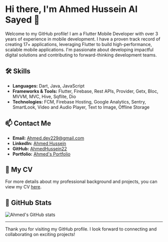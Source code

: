 # Hi there, I'm Ahmed Hussein Al Sayed 👋

Welcome to my GitHub profile! I am a Flutter Mobile Developer with over 3 years of experience in mobile development. I have a proven track record of creating 17+ applications, leveraging Flutter to build high-performance, scalable mobile applications. I'm passionate about developing impactful digital solutions and contributing to forward-thinking development teams.

## 🛠 Skills

- **Languages:** Dart, Java, JavaScript
- **Frameworks & Tools:** Flutter, Firebase, Rest APIs, Provider, Getx, Bloc, MVVM, MVC, Hive, Sqflite, Dio
- **Technologies:** FCM, Firebase Hosting, Google Analytics, Sentry, SmartLook, Video and Audio Player, Text to Image, Offline Storage

## 📫 Contact Me

- **Email:** Ahmed.dev229@gmail.com
- **LinkedIn:** [Ahmed Hussein](https://www.linkedin.com/in/ahmed-hussein-66b1b71a5/)
- **GitHub:** [AhmedHussein22](https://github.com/AhmedHussein22)
- **Portfolio:** [Ahmed's Portfolio](https://ahmed-portfolio-4ccaa.web.app/)

## 📄 My CV

For more details about my professional background and projects, you can view my CV [here](https://drive.google.com/file/d/115JW7nQFpNAhFIYulPNDUagevMNfKPYD/view?usp=sharing).

## 🌟 GitHub Stats

![Ahmed's GitHub stats](https://github-readme-stats.vercel.app/api?username=AhmedHussein22&show_icons=true&theme=radical)

---

Thank you for visiting my GitHub profile. I look forward to connecting and collaborating on exciting projects!
